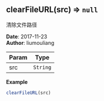 ## clearFileURL(src) ⇒ <code>null</code>
<p>清除文件路径</p>

**Date**: 2017-11-23  
**Author**: liumouliang  

| Param | Type |
| --- | --- |
| src | <code>String</code> | 

**Example**  
```javascript
clearFileURL(src)
```
